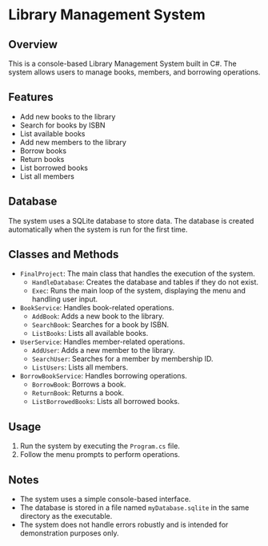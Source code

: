 # **Library Management System**

## **Overview**

This is a console-based Library Management System built in C#. The system allows users to manage books, members, and borrowing operations.

## **Features**

- Add new books to the library
- Search for books by ISBN
- List available books
- Add new members to the library
- Borrow books
- Return books
- List borrowed books
- List all members

## **Database**

The system uses a SQLite database to store data. The database is created automatically when the system is run for the first time.

## **Classes and Methods**

- `FinalProject`: The main class that handles the execution of the system.
  - `HandleDatabase`: Creates the database and tables if they do not exist.
  - `Exec`: Runs the main loop of the system, displaying the menu and handling user input.
- `BookService`: Handles book-related operations.
  - `AddBook`: Adds a new book to the library.
  - `SearchBook`: Searches for a book by ISBN.
  - `ListBooks`: Lists all available books.
- `UserService`: Handles member-related operations.
  - `AddUser`: Adds a new member to the library.
  - `SearchUser`: Searches for a member by membership ID.
  - `ListUsers`: Lists all members.
- `BorrowBookService`: Handles borrowing operations.
  - `BorrowBook`: Borrows a book.
  - `ReturnBook`: Returns a book.
  - `ListBorrowedBooks`: Lists all borrowed books.

## **Usage**

1.  Run the system by executing the `Program.cs` file.
2.  Follow the menu prompts to perform operations.

## **Notes**

- The system uses a simple console-based interface.
- The database is stored in a file named `myDatabase.sqlite` in the same directory as the executable.
- The system does not handle errors robustly and is intended for demonstration purposes only.

